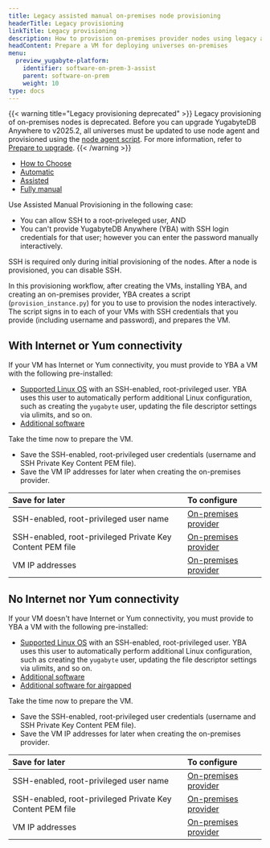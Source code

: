 ```yaml
---
title: Legacy assisted manual on-premises node provisioning
headerTitle: Legacy provisioning
linkTitle: Legacy provisioning
description: How to provision on-premises provider nodes using legacy assisted manual method.
headContent: Prepare a VM for deploying universes on-premises
menu:
  preview_yugabyte-platform:
    identifier: software-on-prem-3-assist
    parent: software-on-prem
    weight: 10
type: docs
---
```


{{< warning title="Legacy provisioning deprecated" >}}
Legacy provisioning of on-premises nodes is deprecated. Before you can upgrade YugabyteDB Anywhere to v2025.2, all universes must be updated to use node agent and provisioned using the [node agent script](../software-on-prem/#run-the-provisioning-script). For more information, refer to [Prepare to upgrade](../../../upgrade/prepare-to-upgrade/).
{{< /warning >}}

<ul class="nav nav-tabs-alt nav-tabs-yb">
  <li>
    <a href="../software-on-prem-legacy/" class="nav-link">
      How to Choose
    </a>
  </li>

  <li>
    <a href="../software-on-prem-auto/" class="nav-link">
      <i class="fa-regular fa-wand-magic-sparkles"></i>
      Automatic
    </a>
  </li>

  <li>
    <a href="../software-on-prem-assist/" class="nav-link active">
      <i class="fa-regular fa-scroll"></i>
      Assisted
    </a>
  </li>

  <li>
    <a href="../software-on-prem-manual/" class="nav-link">
      <i class="icon-shell" aria-hidden="true"></i>
      Fully manual
    </a>
  </li>
</ul>

Use Assisted Manual Provisioning in the following case:

- You can allow SSH to a root-priveleged user, AND
- You can't provide YugabyteDB Anywhere (YBA) with SSH login credentials for that user; however you can enter the password manually interactively.

SSH is required only during initial provisioning of the nodes. After a node is provisioned, you can disable SSH.

In this provisioning workflow, after creating the VMs, installing YBA, and creating an on-premises provider, YBA creates a script (`provision_instance.py`) for you to use to provision the nodes interactively. The script signs in to each of your VMs with SSH credentials that you provide (including username and password), and prepares the VM.

## With Internet or Yum connectivity

If your VM has Internet or Yum connectivity, you must provide to YBA a VM with the following pre-installed:

- [Supported Linux OS](../#linux-os) with an SSH-enabled, root-privileged user. YBA uses this user to automatically perform additional Linux configuration, such as creating the `yugabyte` user, updating the file descriptor settings via ulimits, and so on.
- [Additional software](../#additional-software)

Take the time now to prepare the VM.

- Save the SSH-enabled, root-privileged user credentials (username and SSH Private Key Content PEM file).
- Save the VM IP addresses for later when creating the on-premises provider.

| Save for later | To configure |
| :--- | :--- |
| SSH-enabled, root-privileged user name | [On-premises provider](../../../configure-yugabyte-platform/on-premises/) |
| SSH-enabled, root-privileged Private Key Content PEM file | [On-premises provider](../../../configure-yugabyte-platform/on-premises/) |
| VM IP addresses | [On-premises provider](../../../configure-yugabyte-platform/on-premises/) |

## No Internet nor Yum connectivity

If your VM doesn't have Internet or Yum connectivity, you must provide to YBA a VM with the following pre-installed:

- [Supported Linux OS](../#linux-os) with an SSH-enabled, root-privileged user. YBA uses this user to automatically perform additional Linux configuration, such as creating the `yugabyte` user, updating the file descriptor settings via ulimits, and so on.
- [Additional software](../#additional-software)
- [Additional software for airgapped](../#additional-software-for-airgapped-deployment)

Take the time now to prepare the VM.

- Save the SSH-enabled, root-privileged user credentials (username and SSH Private Key Content PEM file).
- Save the VM IP addresses for later when creating the on-premises provider.

| Save for later | To configure |
| :--- | :--- |
| SSH-enabled, root-privileged user name | [On-premises provider](../../../configure-yugabyte-platform/on-premises/) |
| SSH-enabled, root-privileged Private Key Content PEM file | [On-premises provider](../../../configure-yugabyte-platform/on-premises/) |
| VM IP addresses | [On-premises provider](../../../configure-yugabyte-platform/on-premises/) |
